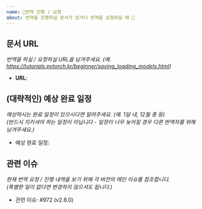 ```yaml
---
name: 📖번역 진행 / 요청
about: 번역을 진행하실 문서가 있거나 번역을 요청하실 때 📝
---
```


## 문서 URL
_번역을 하실 / 요청하실 URL을 남겨주세요. (예. https://tutorials.pytorch.kr/beginner/saving_loading_models.html)_
- **URL**:

## (대략적인) 예상 완료 일정
_예상하시는 완료 일정이 있으시다면 알려주세요. (예. 1달 내, 12월 중 등)_<br />
_(반드시 지키셔야 하는 일정이 아닙니다 - 일정이 너무 늦어질 경우 다른 번역자를 위해 남겨주세요.)_
* 예상 완료 일정:

## 관련 이슈
_현재 번역 요청 / 진행 내역을 보기 위해 각 버전의 메인 이슈를 참조합니다._ <br />
_(특별한 일이 없다면 변경하지 않으셔도 됩니다.)_
* 관련 이슈: #972 (v2.8.0)
